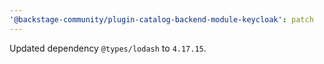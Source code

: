```yaml
---
'@backstage-community/plugin-catalog-backend-module-keycloak': patch
---
```


Updated dependency `@types/lodash` to `4.17.15`.
